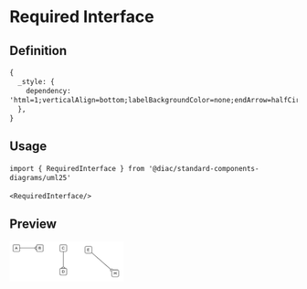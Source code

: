 # Required Interface

## Definition

```
{
  _style: { 
    dependency: 'html=1;verticalAlign=bottom;labelBackgroundColor=none;endArrow=halfCircle;endFill=0;endSize=2;',
  },
}
```

## Usage

```
import { RequiredInterface } from '@diac/standard-components-diagrams/uml25'

<RequiredInterface/>
```

## Preview

<img src="./required-interface.png" width="200"/>
